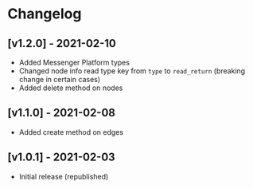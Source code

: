 # Changelog
## [v1.2.0] - 2021-02-10
- Added Messenger Platform types
- Changed node info read type key from `type` to `read_return` (breaking change in certain cases)
- Added delete method on nodes
## [v1.1.0] - 2021-02-08
- Added create method on edges
## [v1.0.1] - 2021-02-03
- Initial release (republished)